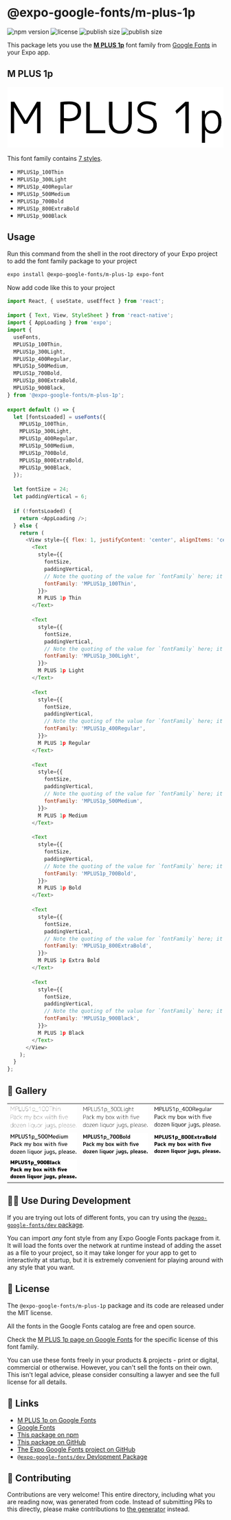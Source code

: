 # @expo-google-fonts/m-plus-1p

![npm version](https://flat.badgen.net/npm/v/@expo-google-fonts/m-plus-1p)
![license](https://flat.badgen.net/github/license/expo/google-fonts)
![publish size](https://flat.badgen.net/packagephobia/install/@expo-google-fonts/m-plus-1p)
![publish size](https://flat.badgen.net/packagephobia/publish/@expo-google-fonts/m-plus-1p)

This package lets you use the [**M PLUS 1p**](https://fonts.google.com/specimen/M+PLUS+1p) font family from [Google Fonts](https://fonts.google.com/) in your Expo app.

## M PLUS 1p

![M PLUS 1p](./font-family.png)

This font family contains [7 styles](#-gallery).

- `MPLUS1p_100Thin`
- `MPLUS1p_300Light`
- `MPLUS1p_400Regular`
- `MPLUS1p_500Medium`
- `MPLUS1p_700Bold`
- `MPLUS1p_800ExtraBold`
- `MPLUS1p_900Black`

## Usage

Run this command from the shell in the root directory of your Expo project to add the font family package to your project
```sh
expo install @expo-google-fonts/m-plus-1p expo-font
```

Now add code like this to your project
```js
import React, { useState, useEffect } from 'react';

import { Text, View, StyleSheet } from 'react-native';
import { AppLoading } from 'expo';
import {
  useFonts,
  MPLUS1p_100Thin,
  MPLUS1p_300Light,
  MPLUS1p_400Regular,
  MPLUS1p_500Medium,
  MPLUS1p_700Bold,
  MPLUS1p_800ExtraBold,
  MPLUS1p_900Black,
} from '@expo-google-fonts/m-plus-1p';

export default () => {
  let [fontsLoaded] = useFonts({
    MPLUS1p_100Thin,
    MPLUS1p_300Light,
    MPLUS1p_400Regular,
    MPLUS1p_500Medium,
    MPLUS1p_700Bold,
    MPLUS1p_800ExtraBold,
    MPLUS1p_900Black,
  });

  let fontSize = 24;
  let paddingVertical = 6;

  if (!fontsLoaded) {
    return <AppLoading />;
  } else {
    return (
      <View style={{ flex: 1, justifyContent: 'center', alignItems: 'center' }}>
        <Text
          style={{
            fontSize,
            paddingVertical,
            // Note the quoting of the value for `fontFamily` here; it expects a string!
            fontFamily: 'MPLUS1p_100Thin',
          }}>
          M PLUS 1p Thin
        </Text>

        <Text
          style={{
            fontSize,
            paddingVertical,
            // Note the quoting of the value for `fontFamily` here; it expects a string!
            fontFamily: 'MPLUS1p_300Light',
          }}>
          M PLUS 1p Light
        </Text>

        <Text
          style={{
            fontSize,
            paddingVertical,
            // Note the quoting of the value for `fontFamily` here; it expects a string!
            fontFamily: 'MPLUS1p_400Regular',
          }}>
          M PLUS 1p Regular
        </Text>

        <Text
          style={{
            fontSize,
            paddingVertical,
            // Note the quoting of the value for `fontFamily` here; it expects a string!
            fontFamily: 'MPLUS1p_500Medium',
          }}>
          M PLUS 1p Medium
        </Text>

        <Text
          style={{
            fontSize,
            paddingVertical,
            // Note the quoting of the value for `fontFamily` here; it expects a string!
            fontFamily: 'MPLUS1p_700Bold',
          }}>
          M PLUS 1p Bold
        </Text>

        <Text
          style={{
            fontSize,
            paddingVertical,
            // Note the quoting of the value for `fontFamily` here; it expects a string!
            fontFamily: 'MPLUS1p_800ExtraBold',
          }}>
          M PLUS 1p Extra Bold
        </Text>

        <Text
          style={{
            fontSize,
            paddingVertical,
            // Note the quoting of the value for `fontFamily` here; it expects a string!
            fontFamily: 'MPLUS1p_900Black',
          }}>
          M PLUS 1p Black
        </Text>
      </View>
    );
  }
};

```

## 🔡 Gallery


||||
|-|-|-|
|![MPLUS1p_100Thin](./MPLUS1p_100Thin.ttf.png)|![MPLUS1p_300Light](./MPLUS1p_300Light.ttf.png)|![MPLUS1p_400Regular](./MPLUS1p_400Regular.ttf.png)||
|![MPLUS1p_500Medium](./MPLUS1p_500Medium.ttf.png)|![MPLUS1p_700Bold](./MPLUS1p_700Bold.ttf.png)|![MPLUS1p_800ExtraBold](./MPLUS1p_800ExtraBold.ttf.png)||
|![MPLUS1p_900Black](./MPLUS1p_900Black.ttf.png)||||


## 👩‍💻 Use During Development

If you are trying out lots of different fonts, you can try using the [`@expo-google-fonts/dev` package](https://github.com/expo/google-fonts/tree/master/font-packages/dev#readme).

You can import *any* font style from any Expo Google Fonts package from it. It will load the fonts
over the network at runtime instead of adding the asset as a file to your project, so it may take longer
for your app to get to interactivity at startup, but it is extremely convenient
for playing around with any style that you want.

## 📖 License

The `@expo-google-fonts/m-plus-1p` package and its code are released under the MIT license.

All the fonts in the Google Fonts catalog are free and open source.

Check the [M PLUS 1p page on Google Fonts](https://fonts.google.com/specimen/M+PLUS+1p) for the specific license of this font family.

You can use these fonts freely in your products & projects - print or digital, commercial or otherwise. However, you can't sell the fonts on their own. This isn't legal advice, please consider consulting a lawyer and see the full license for all details.

## 🔗 Links

- [M PLUS 1p on Google Fonts](https://fonts.google.com/specimen/M+PLUS+1p)
- [Google Fonts](https://fonts.google.com/)
- [This package on npm](https://www.npmjs.com/package/@expo-google-fonts/m-plus-1p)
- [This package on GitHub](https://github.com/expo/google-fonts/tree/master/font-packages/m-plus-1p)
- [The Expo Google Fonts project on GitHub](https://github.com/expo/google-fonts)
- [`@expo-google-fonts/dev` Devlopment Package](https://github.com/expo/google-fonts/tree/master/font-packages/dev)

## 🤝 Contributing

Contributions are very welcome! This entire directory, including what you are reading now, was generated from code. Instead of submitting PRs to this directly, please make contributions to [the generator](https://github.com/expo/google-fonts/tree/master/packages/generator) instead.

